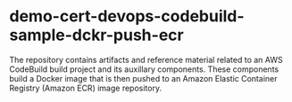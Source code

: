 # demo-cert-devops-codebuild-sample-dckr-push-ecr
The repository contains artifacts and reference material related to an AWS CodeBuild build project and its auxillary components. These components build a Docker image that is then pushed to an Amazon Elastic Container Registry (Amazon ECR) image repository.
